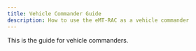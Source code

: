 ```yaml
---
title: Vehicle Commander Guide
description: How to use the eMT-RAC as a vehicle commander
---
```


This is the guide for vehicle commanders.